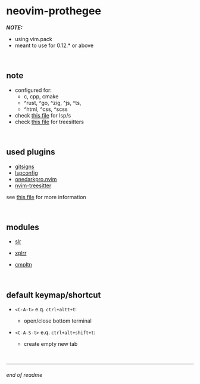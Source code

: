 # neovim-prothegee

__*NOTE:*__
- using vim.pack
- meant to use for 0.12.* or above

<br>

## note

- configured for:
    - c, cpp, cmake
    - ^rust, ^go, ^zig, ^js, ^ts,
    - ^html, ^css, ^scss
- check [this file](./lua/settings/lsps/init.lua) for lsp/s
- check [this file](./lua/settings/treesitters/init.lua) for treesitters

<br>

## used plugins

- [gitsigns](https://github.com/lewis6991/gitsigns.nvim)
- [lspconfig](https://github.com/neovim/nvim-lspconfig)
- [onedarkpro.nvim](https://github.com/olimorris/onedarkpro.nvim)
- [nvim-treesitter](https://github.com/nvim-treesitter/nvim-treesitter)

see [this file](./lua/plugins/init.lua) for more information

<br>

## modules

- [slr](./lua/nvim-prt/slr.lua)

- [xplrr](./lua/nvim-prt/xplrr.lua)

- [cmpltn](./lua/nvim-prt/cmpltn.lua)

<br>

## default keymap/shortcut

- `<C-A-t>` e.q. `ctrl+altt+t`:
    - open/close bottom terminal

- `<C-A-S-t>` e.q. `ctrl+alt+shift+t`:
    - create empty new tab

<br>

---

###### end of readme

